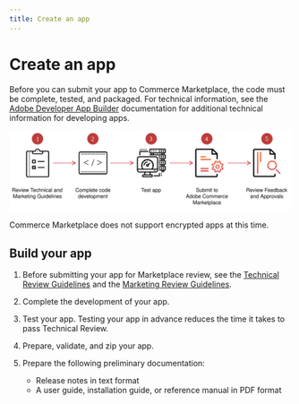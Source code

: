 ```yaml
---
title: Create an app
---
```


# Create an app

Before you can submit your app to Commerce Marketplace, the code must be complete, tested, and packaged. For technical information, see the [Adobe Developer App Builder](https://developer.adobe.com/app-builder/docs/overview/) documentation for additional technical information for developing apps.

<!---
Leaving this text as a reminder to add more info about building Commerce apps as it becomes available.

The following guides provide additional information about the Adobe Commerce development environment:

-  [PHP Developer Guide](https://developer.adobe.com/commerce/php/development/)
-  [Best Practices for Extension Developers](https://developer.adobe.com/commerce/php/best-practices/)
-  [Magento Web APIs](https://developer.adobe.com/commerce/webapi/get-started/)
-  [Frontend Developer Guide](https://developer.adobe.com/commerce/frontend-core/guide/)

-->

![](_images/apps-prep.svg)

<InlineAlert variant="info" slots="text"/>

Commerce Marketplace does not support encrypted apps at this time.

## Build your app

1. Before submitting your app for Marketplace review, see the [Technical Review Guidelines](technical-review-guidelines.md) and the [Marketing Review Guidelines](marketing-review-guidelines.md).

1. Complete the development of your app.

1. Test your app. Testing your app in advance reduces the time it takes to pass Technical Review.

   <!---  Note to reviewer: For extensions, you used Codesniffer to check the code is compliant with the Commerce coding standards. I can't think of any specific testing to suggest for apps. Suggestions welcome. -->

1. Prepare, validate, and zip your app.

   <!---  Note to reviewer: As of right now, we're testing that the zip file contains an `install.yaml` and a package.json` file. It's not clear whether this is all that's needed. The "Create an extension topic" links to a PHP topic on Devdocs. If we come up with any requirements for apps, I'll put that info here until it can be moved to the Commerce Extensibility repo.  -->

1. Prepare the following preliminary documentation:

   -  Release notes in text format
   -  A user guide, installation guide, or reference manual in PDF format
